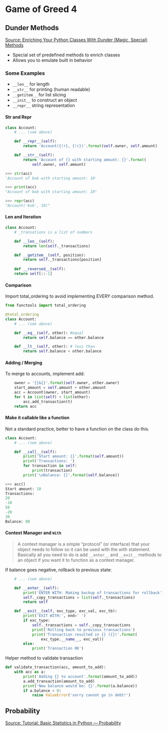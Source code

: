 # Game of Greed 4

## Dunder Methods

[Source: Enriching Your Python Classes With Dunder (Magic, Special) Methods](https://dbader.org/blog/python-dunder-methods)

- Special set of predefined methods to enrich classes
- Allows you to emulate built in behavior

### Some Examples

- `__len__` for length
- `__str__` for printing (human readable)
- `__getitem__` for list slicing
- `__init__` to construct an object
- `__repr__` string representation

#### Str and Repr

```python
class Account:
    # ... (see above)

    def __repr__(self):
        return 'Account({!r}, {!r})'.format(self.owner, self.amount)

    def __str__(self):
        return 'Account of {} with starting amount: {}'.format(
            self.owner, self.amount)
```

```python
>>> str(acc)
'Account of bob with starting amount: 10'

>>> print(acc)
"Account of bob with starting amount: 10"

>>> repr(acc)
"Account('bob', 10)"
```

#### Len and Iteration

```python
class Account:
    # _transations is a list of numbers

    def __len__(self):
        return len(self._transactions)

    def __getitem__(self, position):
        return self._transactions[position]
    
    def __reversed__(self):
    return self[::-1]
```

#### Comparison

Import total_ordering to avoid implementing EVERY comparison method.

```python
from functools import total_ordering

@total_ordering
class Account:
    # ... (see above)

    def __eq__(self, other): #equal
        return self.balance == other.balance

    def __lt__(self, other): # less than
        return self.balance < other.balance
```

#### Adding / Merging

To merge to accounts, implement add:

```python
    owner = '{}&{}'.format(self.owner, other.owner)
    start_amount = self.amount + other.amount
    acc = Account(owner, start_amount)
    for t in list(self) + list(other):
        acc.add_transaction(t)
    return acc
```

#### Make it callable like a function

Not a standard practice, better to have a function on the class do this.

```python
class Account:
    # ... (see above)

    def __call__(self):
        print('Start amount: {}'.format(self.amount))
        print('Transactions: ')
        for transaction in self:
            print(transaction)
        print('\nBalance: {}'.format(self.balance))

>>> acc()
Start amount: 10
Transactions:
20
-10
50
-20
30
Balance: 80
```

#### Context Manager and `With`

 > A context manager is a simple “protocol” (or interface) that your object needs to follow so it can be used with the with statement. Basically all you need to do is add `__enter__` and `__exit__` methods to an object if you want it to function as a context manager.

If balance goes negative, rollback to previous state:

```python
    # ... (see above)

    def __enter__(self):
        print('ENTER WITH: Making backup of transactions for rollback')
        self._copy_transactions = list(self._transactions)
        return self

    def __exit__(self, exc_type, exc_val, exc_tb):
        print('EXIT WITH:', end=' ')
        if exc_type:
            self._transactions = self._copy_transactions
            print('Rolling back to previous transactions')
            print('Transaction resulted in {} ({})'.format(
                exc_type.__name__, exc_val))
        else:
            print('Transaction OK')
```

Helper method to validate transaction

```python
def validate_transaction(acc, amount_to_add):
    with acc as a:
        print('Adding {} to account'.format(amount_to_add))
        a.add_transaction(amount_to_add)
        print('New balance would be: {}'.format(a.balance))
        if a.balance < 0:
            raise ValueError('sorry cannot go in debt!')
```

## Probability

[Source: Tutorial: Basic Statistics in Python — Probability](https://www.dataquest.io/blog/basic-statistics-in-python-probability/)
